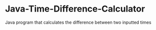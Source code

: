 # Java-Time-Difference-Calculator
Java program that calculates the difference between two inputted times
